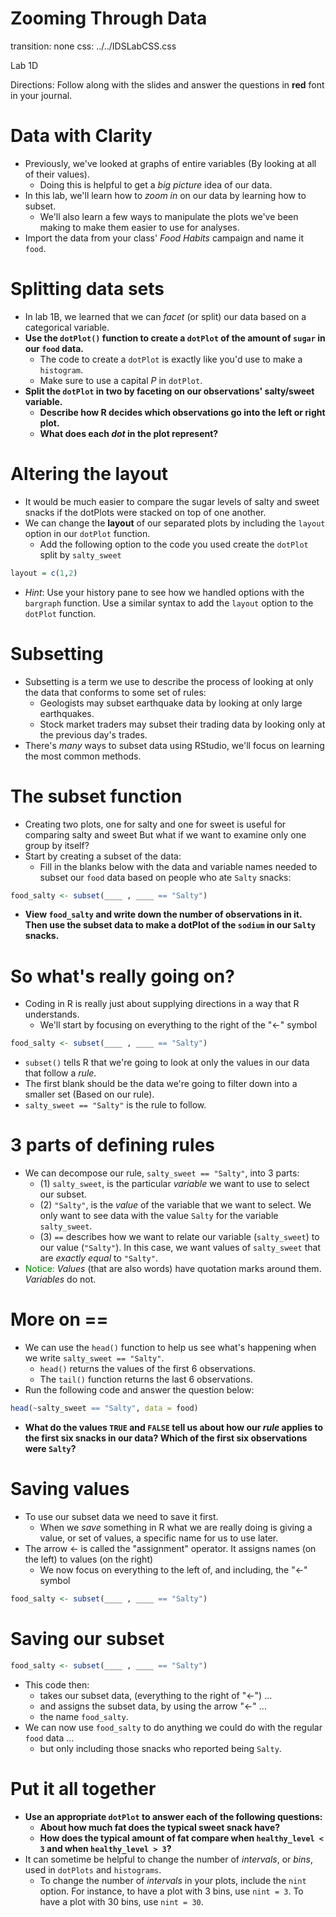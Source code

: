 Zooming Through Data
========================
transition: none
css: ../../IDSLabCSS.css

Lab 1D

Directions: Follow along with the slides and answer the questions in **red** font in your journal.



Data with Clarity
=================

- Previously, we've looked at graphs of entire variables (By looking at all of their values).
    - Doing this is helpful to get a _big picture_ idea of our data.
- In this lab, we'll learn how to _zoom in_ on our data by learning how to subset.
    - We'll also learn a few ways to manipulate the plots we've been making to make them easier to use for analyses.
- Import the data from your class' _Food Habits_ campaign and name it `food`.


Splitting data sets
==============================

- In lab 1B, we learned that we can _facet_ (or split) our data based on a categorical variable.
- **Use the `dotPlot()` function to create a `dotPlot` of the amount of `sugar` in our `food` data.**
    - The code to create a `dotPlot` is exactly like you'd use to make a `histogram`.
    - Make sure to use a capital _P_ in `dotPlot`.
- **Split the `dotPlot` in two by faceting on our observations' salty/sweet variable.**
    - **Describe how R decides which observations go into the left or right plot.**
    - **What does each _dot_ in the plot represent?**

Altering the layout
==============================

- It would be much easier to compare the sugar levels of salty and sweet snacks if the dotPlots were stacked on top of one another.
- We can change the **layout** of our separated plots by including the `layout` option in our `dotPlot` function. 
    - Add the following option to the code you used create the `dotPlot` split by `salty_sweet` 

```r
layout = c(1,2)
```
- _Hint_: Use your history pane to see how we handled options with the `bargraph` function. Use a similar syntax to add the `layout` option to the `dotPlot` function.


Subsetting
=====================

- Subsetting is a term we use to describe the process of looking at only the data that conforms to some set of rules:
    - Geologists may subset earthquake data by looking at only large earthquakes.
    - Stock market traders may subset their trading data by looking only at the previous day's trades.
- There's _many_ ways to subset data using RStudio, we'll focus on learning the most common methods.  
  
The subset function
=========================

- Creating two plots, one for salty and one for sweet is useful for comparing salty and sweet But what if we want to examine only one group by itself?
- Start by creating a subset of the data:
    - Fill in the blanks below with the data and variable names needed to subset our `food` data based on people who ate `Salty` snacks:

```r
food_salty <- subset(____ , ____ == "Salty")
```
- **View `food_salty` and write down the number of observations in it. Then use the subset data to make a dotPlot of the `sodium` in our `Salty` snacks.**


So what's really going on?
==========================

- Coding in R is really just about supplying directions in a way that R understands. 
    - We'll start by focusing on everything to the right of the "<-" symbol

```r
food_salty <- subset(____ , ____ == "Salty")
```
- `subset()` tells R that we're going to look at only the values in our data that follow a _rule_.
- The first blank should be the data we're going to filter down into a smaller set (Based on our rule).
- `salty_sweet == "Salty"` is the rule to follow.

3 parts of defining rules
============================

- We can decompose our rule, `salty_sweet == "Salty"`, into 3 parts:
    - (1) `salty_sweet`, is the particular _variable_ we want to use to select our subset.
    - (2) `"Salty"`, is the _value_ of the variable that we want to select. We only want to see data with the value `Salty` for the variable `salty_sweet`.
    - (3) `==`  describes how we want to relate our variable (`salty_sweet`) to our value (`"Salty"`). In this case, we want values of `salty_sweet` that are _exactly equal_ to `"Salty"`.
- <font color="green">Notice:</font> _Values_ (that are also words) have quotation marks around them. _Variables_ do not.


More on ==
======================

- We can use the `head()` function to help us see what's happening when we write `salty_sweet == "Salty"`.
    - `head()` returns the values of the first 6 observations.
    - The `tail()` function returns the last 6 observations.
- Run the following code and answer the question below:

```r
head(~salty_sweet == "Salty", data = food)
```
- **What do the values `TRUE` and `FALSE` tell us about how our _rule_ applies to the first six snacks in our data? Which of the first six observations were `Salty`?**

Saving values
==================

- To use our subset data we need to save it first.
    - When we _save_ something in R what we are really doing is giving a value, or set of values, a specific name for us to use later.
- The arrow <- is called the "assignment" operator. It assigns names (on the left) to values (on the right)
    - We now focus on everything to the left of, and including, the "<-" symbol

```r
food_salty <- subset(____ , ____ == "Salty")
```

Saving our subset
================


```r
food_salty <- subset(____ , ____ == "Salty")
```

- This code then: 
    - takes our subset data, (everything to the right of "<-") ...
    - and assigns the subset data, by using the arrow "<-" ...
    - the name `food_salty`.
- We can now use `food_salty` to do anything we could do with the regular `food` data ...
    - but only including those snacks who reported being `Salty`.

Put it all together
===================

- **Use an appropriate `dotPlot` to answer each of the following questions:**
    - **About how much fat does the typical sweet snack have?**
    - **How does the typical amount of fat compare when `healthy_level < 3` and when `healthy_level > 3`?**
- It can sometime be helpful to change the number of _intervals_, or _bins_, used in `dotPlots` and `histograms`.
    - To change the number of _intervals_ in your plots, include the `nint` option. For instance, to have a plot with 3 bins, use `nint = 3`. To have a plot with 30 bins, use `nint = 30`.
